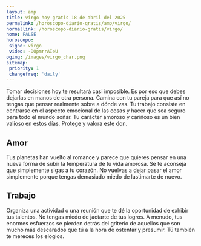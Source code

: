 ```yaml
---
layout: amp
title: virgo hoy gratis 18 de abril del 2025 
permalink: /horoscopo-diario-gratis/amp/virgo/
normallink: /horoscopo-diario-gratis/virgo/
home: FALSE
horoscopo:
 signo: virgo
 video: -DQpmrrAIeU
ogimg: /images/virgo_char.png
sitemap:
 priority: 1
 changefreq: 'daily'
---
```



Tomar decisiones hoy te resultará casi imposible. Es por eso que debes dejarlas en manos de otra persona. Camina con tu pareja para que así no tengas que pensar realmente sobre a dónde vas. Tu trabajo consiste en centrarse en el aspecto emocional de las cosas y hacer que sea seguro para todo el mundo soñar. Tu carácter amoroso y cariñoso es un bien valioso en estos días. Protege y valora este don.

## Amor

Tus planetas han vuelto al romance y parece que quieres pensar en una nueva forma de subir la temperatura de tu vida amorosa. Se te aconseja que simplemente sigas a tu corazón. No vuelvas a dejar pasar el amor simplemente porque tengas demasiado miedo de lastimarte de nuevo.

## Trabajo

Organiza una actividad o una reunión que te dé la oportunidad de exhibir tus talentos. No tengas miedo de jactarte de tus logros. A menudo, tus enormes esfuerzos se pierden detrás del griterío de aquellos que son mucho más descarados que tú a la hora de ostentar y presumir. Tú también te mereces los elogios.